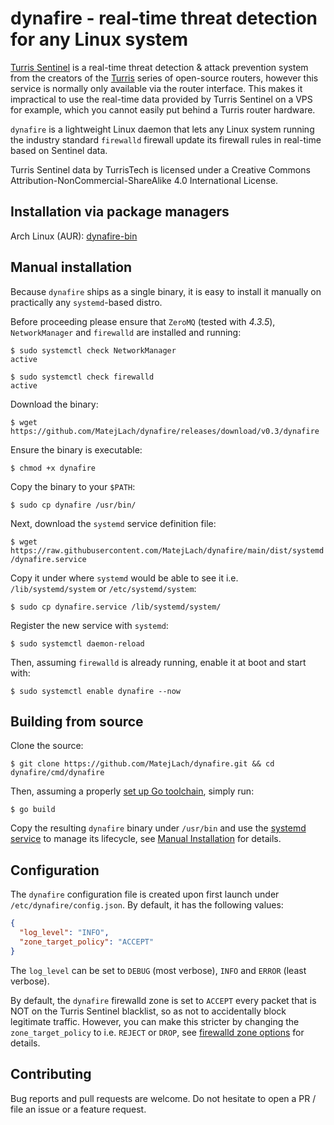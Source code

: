 dynafire - real-time threat detection for any Linux system
=

[Turris Sentinel](https://view.sentinel.turris.cz/?period=1w) is a real-time threat detection & attack prevention system from
the creators of the [Turris](https://www.turris.com/en/) series of open-source routers, however this service is normally only available via the router interface.
This makes it impractical to use the real-time data provided by Turris Sentinel on a VPS for example, which you cannot easily put behind a Turris router hardware.

`dynafire` is a lightweight Linux daemon that lets any Linux system running the industry standard `firewalld` firewall update its firewall rules in real-time based on Sentinel data.

Turris Sentinel data by TurrisTech is licensed under a Creative Commons Attribution-NonCommercial-ShareAlike 4.0 International License.

Installation via package managers
-
Arch Linux (AUR): [dynafire-bin](https://aur.archlinux.org/packages/dynafire-bin)

Manual installation
-
Because `dynafire` ships as a single binary, it is easy to install it manually on practically any `systemd`-based distro.

Before proceeding please ensure that `ZeroMQ` (tested with *4.3.5*), `NetworkManager` and `firewalld` are installed and running:

```shell
$ sudo systemctl check NetworkManager                                   
active

$ sudo systemctl check firewalld                                   
active
```

Download the binary:

`$ wget https://github.com/MatejLach/dynafire/releases/download/v0.3/dynafire`

Ensure the binary is executable:

`$ chmod +x dynafire`

Copy the binary to your `$PATH`:

`$ sudo cp dynafire /usr/bin/`


Next, download the `systemd` service definition file:

`$ wget https://raw.githubusercontent.com/MatejLach/dynafire/main/dist/systemd/dynafire.service` 

Copy it under where `systemd` would be able to see it i.e. `/lib/systemd/system` or `/etc/systemd/system`:

`$ sudo cp dynafire.service /lib/systemd/system/`

Register the new service with `systemd`:

`$ sudo systemctl daemon-reload`

Then, assuming `firewalld` is already running, enable it at boot and start with:

`$ sudo systemctl enable dynafire --now`

Building from source
-
Clone the source:

`$ git clone https://github.com/MatejLach/dynafire.git && cd dynafire/cmd/dynafire`

Then, assuming a properly [set up Go toolchain](https://golang.org/doc/install), simply run:

`$ go build`

Copy the resulting `dynafire` binary under `/usr/bin` and use the [systemd service](dist/systemd/dynafire.service) to manage its lifecycle, see [Manual Installation](#manual-installation) for details.

Configuration
-
The `dynafire` configuration file is created upon first launch under `/etc/dynafire/config.json`.
By default, it has the following values:

```json
{
  "log_level": "INFO",
  "zone_target_policy": "ACCEPT"
}
```

The `log_level` can be set to `DEBUG` (most verbose), `INFO` and `ERROR` (least verbose).

By default, the `dynafire` firewalld zone is set to `ACCEPT` every packet that is NOT on the Turris Sentinel blacklist, so as not to accidentally block legitimate traffic. 
However, you can make this stricter by changing the `zone_target_policy` to i.e. `REJECT` or `DROP`, see [firewalld zone options](https://firewalld.org/documentation/zone/options.html) for details.  

Contributing
-
Bug reports and pull requests are welcome. Do not hesitate to open a PR / file an issue or a feature request.
